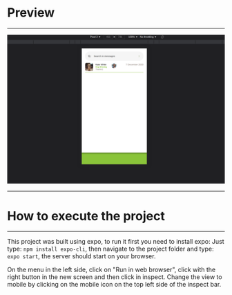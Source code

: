 # Preview
---

![Preview Image](./preview_image.png)

---
# How to execute the project
---

This project was built using expo, to run it first you need to install expo:
Just type: `npm install expo-cli`, then navigate to the project folder and
type: `expo start`, the server should start on your browser.

On the menu in the left side, click on "Run in web browser", click with the
right button in the new screen and then click in inspect. Change the view to
mobile by clicking on the mobile icon on the top left side of the inspect bar.
